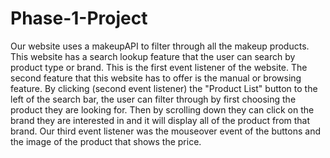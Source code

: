 # Phase-1-Project

Our website uses a makeupAPI to filter through all the makeup products. This website has a search lookup feature that the user can search by product type or brand. This is the first event listener of the website. The second feature that this website has to offer is the manual or browsing feature. By clicking (second event listener) the "Product List" button to the left of the search bar, the user can filter through by first  choosing the product they are looking for. Then by scrolling down they can click on the brand they are interested in and it will display all of the product from that brand. Our third event listener was the mouseover event of the buttons and the image of the product that shows the price. 
